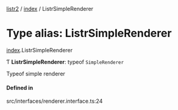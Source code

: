 [listr2](../README.md) / [index](../modules/index.md) / ListrSimpleRenderer

# Type alias: ListrSimpleRenderer

[index](../modules/index.md).ListrSimpleRenderer

Ƭ **ListrSimpleRenderer**: typeof `SimpleRenderer`

Typeof simple renderer

#### Defined in

src/interfaces/renderer.interface.ts:24
